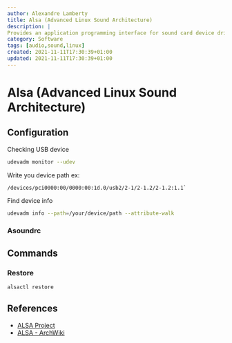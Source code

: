 ```yaml
---
author: Alexandre Lamberty
title: Alsa (Advanced Linux Sound Architecture)
description: | 
Provides an application programming interface for sound card device drivers
category: Software
tags: [audio,sound,linux]
created: 2021-11-11T17:30:39+01:00
updated: 2021-11-11T17:30:39+01:00
---
```

# Alsa (Advanced Linux Sound Architecture)

## Configuration

Checking USB device

```bash
udevadm monitor --udev
```

Write you device path ex:

```
/devices/pci0000:00/0000:00:1d.0/usb2/2-1/2-1.2/2-1.2:1.1`
```

Find device info

```bash
udevadm info --path=/your/device/path --attribute-walk
```

### Asoundrc

## Commands 

### Restore

```bash
alsactl restore
```

## References

- [ALSA Project](https://www.alsa-project.org)
- [ALSA - ArchWiki](https://wiki.archlinux.org/title/Advanced_Linux_Sound_Architecture)
